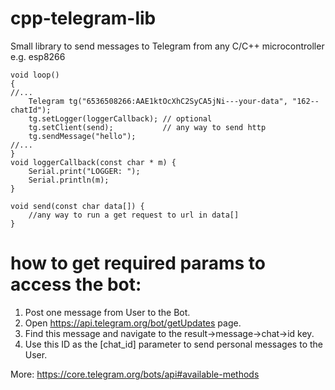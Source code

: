 # cpp-telegram-lib
Small library to send messages to Telegram from any C/C++ microcontroller e.g. esp8266

```
void loop()
{
//...
    Telegram tg("6536508266:AAE1ktOcXhC2SyCA5jNi---your-data", "162--chatId");
    tg.setLogger(loggerCallback); // optional
    tg.setClient(send);           // any way to send http
    tg.sendMessage("hello");
//...
}
void loggerCallback(const char * m) {
    Serial.print("LOGGER: ");
    Serial.println(m);
}

void send(const char data[]) {
    //any way to run a get request to url in data[]
}
```

# how to get required params to access the bot: 
1. Post one message from User to the Bot.
2. Open https://api.telegram.org/bot/getUpdates page.
3. Find this message and navigate to the result->message->chat->id key.
4. Use this ID as the [chat_id] parameter to send personal messages to the User.

More: https://core.telegram.org/bots/api#available-methods
